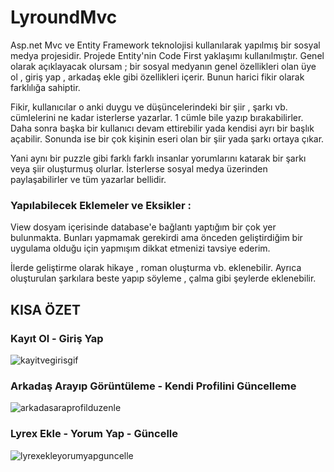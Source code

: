 # LyroundMvc
Asp.net Mvc ve Entity Framework teknolojisi kullanılarak yapılmış bir sosyal medya projesidir. Projede Entity'nin Code First yaklaşımı kullanılmıştır. Genel olarak açıklayacak olursam ; bir sosyal medyanın genel özellikleri olan üye ol , giriş yap , arkadaş ekle gibi özellikleri içerir. Bunun harici fikir olarak farklılığa sahiptir. 

Fikir, kullanıcılar o anki duygu ve düşüncelerindeki bir şiir , şarkı vb. cümlelerini ne kadar isterlerse yazarlar. 1 cümle bile yazıp bırakabilirler. Daha sonra başka bir kullanıcı devam ettirebilir yada kendisi ayrı bir başlık açabilir. Sonunda ise bir çok kişinin eseri olan bir şiir yada şarkı ortaya çıkar. 

Yani aynı bir puzzle gibi farklı farklı insanlar yorumlarını katarak bir şarkı veya şiir oluşturmuş olurlar. İsterlerse sosyal medya üzerinden paylaşabilirler ve tüm yazarlar bellidir.

### Yapılabilecek Eklemeler ve Eksikler : 
View dosyam içerisinde database'e bağlantı yaptığım bir çok yer bulunmakta. Bunları yapmamak gerekirdi ama önceden geliştirdiğim bir uygulama olduğu için yapmışım dikkat etmenizi tavsiye ederim. 

İlerde geliştirme olarak hikaye , roman oluşturma vb. eklenebilir. Ayrıca oluşturulan şarkılara beste yapıp söyleme , çalma gibi şeylerde eklenebilir.

## KISA ÖZET
### Kayıt Ol - Giriş Yap
![kayitvegirisgif](https://user-images.githubusercontent.com/34758411/34315284-95c80d1c-e78e-11e7-843d-574f60bd65f9.gif)

### Arkadaş Arayıp Görüntüleme - Kendi Profilini Güncelleme
![arkadasaraprofilduzenle](https://user-images.githubusercontent.com/34758411/34315466-d896c1e0-e790-11e7-8401-c9c357993dde.gif)

### Lyrex Ekle - Yorum Yap - Güncelle
![lyrexekleyorumyapguncelle](https://user-images.githubusercontent.com/34758411/34315518-c5aefee8-e791-11e7-8b01-bec7f3abd296.gif)
